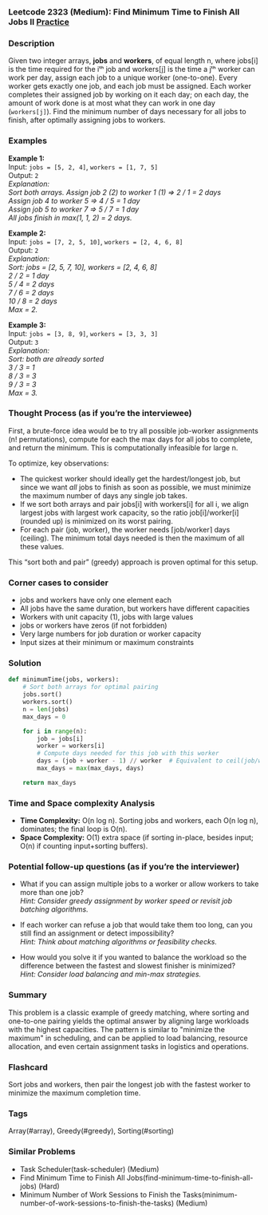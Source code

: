 ### Leetcode 2323 (Medium): Find Minimum Time to Finish All Jobs II [Practice](https://leetcode.com/problems/find-minimum-time-to-finish-all-jobs-ii)

### Description  
Given two integer arrays, **jobs** and **workers**, of equal length n, where jobs[i] is the time required for the iᵗʰ job and workers[j] is the time a jᵗʰ worker can work per day, assign each job to a unique worker (one-to-one). Every worker gets exactly one job, and each job must be assigned. Each worker completes their assigned job by working on it each day; on each day, the amount of work done is at most what they can work in one day (`workers[j]`). Find the minimum number of days necessary for all jobs to finish, after optimally assigning jobs to workers.

### Examples  

**Example 1:**  
Input: `jobs = [5, 2, 4]`, `workers = [1, 7, 5]`  
Output: `2`  
*Explanation:  
Sort both arrays. Assign job 2 (2) to worker 1 (1) ⇒ 2 / 1 = 2 days  
Assign job 4 to worker 5 ⇒ 4 / 5 = 1 day  
Assign job 5 to worker 7 ⇒ 5 / 7 = 1 day  
All jobs finish in max(1, 1, 2) = 2 days.*

**Example 2:**  
Input: `jobs = [7, 2, 5, 10]`, `workers = [2, 4, 6, 8]`  
Output: `2`  
*Explanation:  
Sort: jobs = [2, 5, 7, 10], workers = [2, 4, 6, 8]  
2 / 2 = 1 day  
5 / 4 = 2 days  
7 / 6 = 2 days  
10 / 8 = 2 days  
Max = 2.*

**Example 3:**  
Input: `jobs = [3, 8, 9]`, `workers = [3, 3, 3]`  
Output: `3`  
*Explanation:  
Sort: both are already sorted  
3 / 3 = 1  
8 / 3 = 3  
9 / 3 = 3  
Max = 3.*

### Thought Process (as if you’re the interviewee)  
First, a brute-force idea would be to try all possible job-worker assignments (n! permutations), compute for each the max days for all jobs to complete, and return the minimum. This is computationally infeasible for large n.

To optimize, key observations:
- The quickest worker should ideally get the hardest/longest job, but since we want *all* jobs to finish as soon as possible, we must minimize the maximum number of days any single job takes.
- If we sort both arrays and pair jobs[i] with workers[i] for all i, we align largest jobs with largest work capacity, so the ratio job[i]/worker[i] (rounded up) is minimized on its worst pairing.
- For each pair (job, worker), the worker needs ⌈job/worker⌉ days (ceiling). The minimum total days needed is then the maximum of all these values.

This “sort both and pair” (greedy) approach is proven optimal for this setup.

### Corner cases to consider  
- jobs and workers have only one element each  
- All jobs have the same duration, but workers have different capacities  
- Workers with unit capacity (1), jobs with large values  
- jobs or workers have zeros (if not forbidden)  
- Very large numbers for job duration or worker capacity  
- Input sizes at their minimum or maximum constraints

### Solution

```python
def minimumTime(jobs, workers):
    # Sort both arrays for optimal pairing
    jobs.sort()
    workers.sort()
    n = len(jobs)
    max_days = 0

    for i in range(n):
        job = jobs[i]
        worker = workers[i]
        # Compute days needed for this job with this worker
        days = (job + worker - 1) // worker  # Equivalent to ceil(job/worker)
        max_days = max(max_days, days)

    return max_days
```

### Time and Space complexity Analysis  

- **Time Complexity:** O(n log n). Sorting jobs and workers, each O(n log n), dominates; the final loop is O(n).
- **Space Complexity:** O(1) extra space (if sorting in-place, besides input; O(n) if counting input+sorting buffers).

### Potential follow-up questions (as if you’re the interviewer)  

- What if you can assign multiple jobs to a worker or allow workers to take more than one job?  
  *Hint: Consider greedy assignment by worker speed or revisit job batching algorithms.*

- If each worker can refuse a job that would take them too long, can you still find an assignment or detect impossibility?  
  *Hint: Think about matching algorithms or feasibility checks.*

- How would you solve it if you wanted to balance the workload so the difference between the fastest and slowest finisher is minimized?  
  *Hint: Consider load balancing and min-max strategies.*

### Summary
This problem is a classic example of greedy matching, where sorting and one-to-one pairing yields the optimal answer by aligning large workloads with the highest capacities. The pattern is similar to "minimize the maximum" in scheduling, and can be applied to load balancing, resource allocation, and even certain assignment tasks in logistics and operations.


### Flashcard
Sort jobs and workers, then pair the longest job with the fastest worker to minimize the maximum completion time.

### Tags
Array(#array), Greedy(#greedy), Sorting(#sorting)

### Similar Problems
- Task Scheduler(task-scheduler) (Medium)
- Find Minimum Time to Finish All Jobs(find-minimum-time-to-finish-all-jobs) (Hard)
- Minimum Number of Work Sessions to Finish the Tasks(minimum-number-of-work-sessions-to-finish-the-tasks) (Medium)